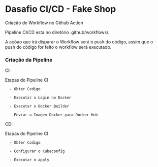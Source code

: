 # Dasafio CI/CD - Fake Shop

Criação do Workflow no Github Action

Pipeline CI/CD esta no diretório .github/workflows/.

A açõao que irá disparar o Workflow será o push do código, assim que o push do código for feito o workflow será executado.

### Criação da Pipeline 
 CI:

 Etapas do Pipeline CI

      - Obter Codigo

      - Executar o Login no Docker

      - Executar o Docker Builder

      - Enviar a Imagem Docker para Docker Hub

CD:

Etapas do Pipeline CI

      - Obter Codigo

      - Configurar o Kubeconfig

      - Executar o apply
